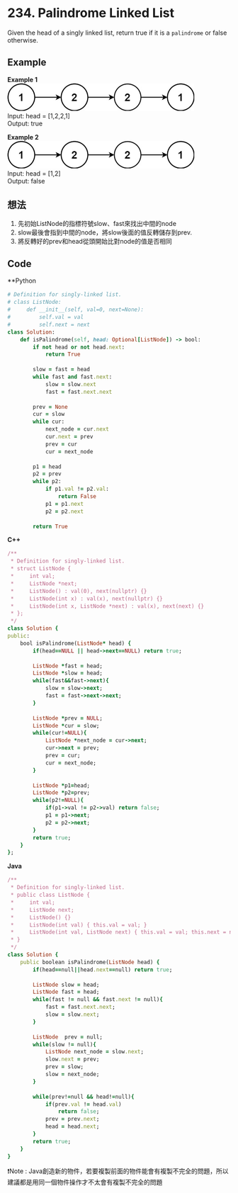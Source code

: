 # 234. Palindrome Linked List
Given the head of a singly linked list, return true if it is a `palindrome` or false otherwise.

 
## Example
**Example 1**  
![Image](https://github.com/Adalyne/Leetcode/blob/34c5b2c44c9e9c1b8ec7b34bb3b26248a0beb7ee/Linked%20List/Image/pal1linked-list.jpg)  
Input: head = [1,2,2,1]  
Output: true  

**Example 2**  
![Image](https://github.com/Adalyne/Leetcode/blob/34c5b2c44c9e9c1b8ec7b34bb3b26248a0beb7ee/Linked%20List/Image/pal1linked-list.jpg)  
Input: head = [1,2]  
Output: false  

## 想法
1. 先初始ListNode的指標符號slow、fast來找出中間的node
2. slow最後會指到中間的node，將slow後面的值反轉儲存到prev.
3. 將反轉好的prev和head從頭開始比對node的值是否相同

## Code
**Python
```ruby
# Definition for singly-linked list.
# class ListNode:
#     def __init__(self, val=0, next=None):
#         self.val = val
#         self.next = next
class Solution:
    def isPalindrome(self, head: Optional[ListNode]) -> bool:
        if not head or not head.next:
            return True
        
        slow = fast = head
        while fast and fast.next:
            slow = slow.next
            fast = fast.next.next

        prev = None
        cur = slow
        while cur:
            next_node = cur.next
            cur.next = prev
            prev = cur
            cur = next_node
        
        p1 = head
        p2 = prev
        while p2:
            if p1.val != p2.val:
                return False
            p1 = p1.next
            p2 = p2.next
        
        return True
```
**C++**
```ruby
/**
 * Definition for singly-linked list.
 * struct ListNode {
 *     int val;
 *     ListNode *next;
 *     ListNode() : val(0), next(nullptr) {}
 *     ListNode(int x) : val(x), next(nullptr) {}
 *     ListNode(int x, ListNode *next) : val(x), next(next) {}
 * };
 */
class Solution {
public:
    bool isPalindrome(ListNode* head) {
        if(head==NULL || head->next==NULL) return true;

        ListNode *fast = head;
        ListNode *slow = head;
        while(fast&&fast->next){
            slow = slow->next;
            fast = fast->next->next;
        }

        ListNode *prev = NULL;
        ListNode *cur = slow;
        while(cur!=NULL){
            ListNode *next_node = cur->next;
            cur->next = prev;
            prev = cur;
            cur = next_node;
        }

        ListNode *p1=head;
        ListNode *p2=prev;
        while(p2!=NULL){
            if(p1->val != p2->val) return false;
            p1 = p1->next;
            p2 = p2->next;
        }
        return true;
    }
};
```
**Java**
```ruby
/**
 * Definition for singly-linked list.
 * public class ListNode {
 *     int val;
 *     ListNode next;
 *     ListNode() {}
 *     ListNode(int val) { this.val = val; }
 *     ListNode(int val, ListNode next) { this.val = val; this.next = next; }
 * }
 */
class Solution {
    public boolean isPalindrome(ListNode head) {
        if(head==null||head.next==null) return true;

        ListNode slow = head;
        ListNode fast = head;
        while(fast != null && fast.next != null){
            fast = fast.next.next;
            slow = slow.next;
        }

        ListNode  prev = null;
        while(slow != null){
            ListNode next_node = slow.next;
            slow.next = prev;
            prev = slow;
            slow = next_node;
        }
        
        while(prev!=null && head!=null){
            if(prev.val != head.val)
                return false;
            prev = prev.next;
            head = head.next;
        }
        return true;
    }
}
```
❗Note : Java創造新的物件，若要複製前面的物件能會有複製不完全的問題，所以建議都是用同一個物件操作才不太會有複製不完全的問題  
